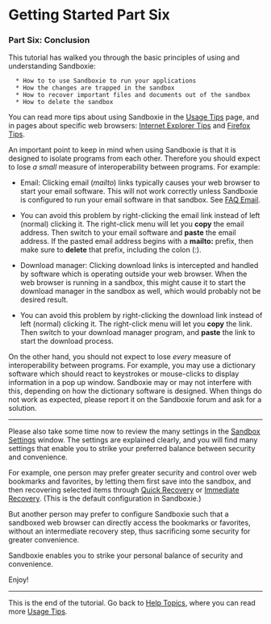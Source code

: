 # Getting Started Part Six

### Part Six: Conclusion

This tutorial has walked you through the basic principles of using and understanding Sandboxie:
```
  * How to to use Sandboxie to run your applications
  * How the changes are trapped in the sandbox
  * How to recover important files and documents out of the sandbox
  * How to delete the sandbox
```

You can read more tips about using Sandboxie in the [Usage Tips](UsageTips.md) page, and in pages about specific web browsers: [Internet Explorer Tips](InternetExplorerTips.md) and [Firefox Tips](FirefoxTips.md).

An important point to keep in mind when using Sandboxie is that it is designed to isolate programs from each other. Therefore you should expect to lose _a small_ measure of interoperability between programs. For example:

*   Email: Clicking email (_mailto_) links typically causes your web browser to start your email software. This will not work correctly unless Sandboxie is configured to run your email software in that sandbox. See [FAQ Email](FAQEmail.md).



*   You can avoid this problem by right-clicking the email link instead of left (normal) clicking it. The right-click menu will let you **copy** the email address. Then switch to your email software and **paste** the email address. If the pasted email address begins with a **mailto:** prefix, then make sure to **delete** that prefix, including the colon (:).



*   Download manager: Clicking download links is intercepted and handled by software which is operating outside your web browser. When the web browser is running in a sandbox, this might cause it to start the download manager in the sandbox as well, which would probably not be desired result.



*   You can avoid this problem by right-clicking the download link instead of left (normal) clicking it. The right-click menu will let you **copy** the link. Then switch to your download manager program, and **paste** the link to start the download process.



On the other hand, you should not expect to lose _every_ measure of interoperability between programs. For example, you may use a dictionary software which should react to keystrokes or mouse-clicks to display information in a pop up window. Sandboxie may or may not interfere with this, depending on how the dictionary software is designed. When things do not work as expected, please report it on the Sandboxie forum and ask for a solution.

* * *

Please also take some time now to review the many settings in the [Sandbox Settings](SandboxSettings.md) window. The settings are explained clearly, and you will find many settings that enable you to strike your preferred balance between security and convenience.

For example, one person may prefer greater security and control over web bookmarks and favorites, by letting them first save into the sandbox, and then recovering selected items through [Quick Recovery](QuickRecovery.md) or [Immediate Recovery](ImmediateRecovery.md). (This is the default configuration in Sandboxie.)

But another person may prefer to configure Sandboxie such that a sandboxed web browser can directly access the bookmarks or favorites, without an intermediate recovery step, thus sacrificing some security for greater convenience.

Sandboxie enables you to strike your personal balance of security and convenience.

Enjoy!

* * *

This is the end of the tutorial. Go back to [Help Topics](HelpTopics.md), where you can read more [Usage Tips](UsageTips.md).
